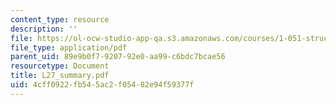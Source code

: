 ```yaml
---
content_type: resource
description: ''
file: https://ol-ocw-studio-app-qa.s3.amazonaws.com/courses/1-051-structural-engineering-design-fall-2003/4cff0922fb545ac2f05482e94f59377f_L27_summary.pdf
file_type: application/pdf
parent_uid: 89e9b0f7-9207-92e0-aa99-c6bdc7bcae56
resourcetype: Document
title: L27_summary.pdf
uid: 4cff0922-fb54-5ac2-f054-82e94f59377f
---
```

